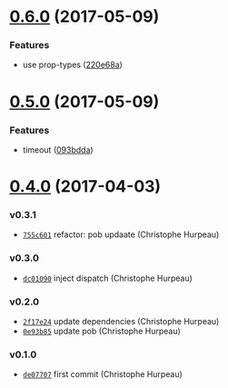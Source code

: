<a name="0.6.0"></a>
# [0.6.0](https://github.com/alpjs/react-alp-subscribe-container/compare/v0.5.0...v0.6.0) (2017-05-09)


### Features

* use prop-types ([220e68a](https://github.com/alpjs/react-alp-subscribe-container/commit/220e68a))


<a name="0.5.0"></a>
# [0.5.0](https://github.com/alpjs/react-alp-subscribe-container/compare/v0.4.0...v0.5.0) (2017-05-09)


### Features

* timeout ([093bdda](https://github.com/alpjs/react-alp-subscribe-container/commit/093bdda))


<a name="0.4.0"></a>
# [0.4.0](https://github.com/alpjs/react-alp-subscribe-container/compare/v0.3.1...v0.4.0) (2017-04-03)


### v0.3.1

- [`755c601`](https://github.com/alpjs/react-alp-subscribe-container/commit/755c6017b144a203f2c1f61746163c0bb4362376) refactor: pob updaate (Christophe Hurpeau)

### v0.3.0

- [`dc01090`](https://github.com/alpjs/react-alp-subscribe-container/commit/dc01090cbf725a94142fee0db05f14671535a06f) inject dispatch (Christophe Hurpeau)

### v0.2.0

- [`2f17e24`](https://github.com/alpjs/react-alp-subscribe-container/commit/2f17e2463b8ac8bace78c022b956623448ced5bd) update dependencies (Christophe Hurpeau)
- [`0e93b85`](https://github.com/alpjs/react-alp-subscribe-container/commit/0e93b85ad88f43667055a25678c04fcedbaf83df) update pob (Christophe Hurpeau)

### v0.1.0

- [`de07707`](https://github.com/alpjs/react-alp-subscribe-container/commit/de07707fea7946852b8dd521de491a2783c26559) first commit (Christophe Hurpeau)
